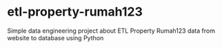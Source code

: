# etl-property-rumah123
Simple data engineering project about ETL Property Rumah123 data from website to database using Python
